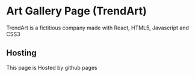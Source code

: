 # Art Gallery Page (TrendArt)

TrendArt is a fictitious company made with React, HTML5, Javascript and CSS3

## Hosting

This page is Hosted by github pages
